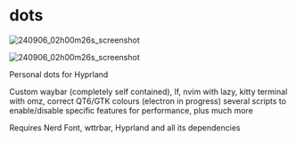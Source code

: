 # dots

![240906_02h00m26s_screenshot](https://github.com/user-attachments/assets/c6c458a6-55e9-4855-aab8-76d85a623b31)

![240906_02h00m26s_screenshot](https://github.com/user-attachments/assets/41a5a977-8ea6-4e25-8ec6-ea517b8fc6ee)


Personal dots for Hyprland

Custom waybar (completely self contained), lf, nvim with lazy, kitty terminal with omz, correct QT6/GTK colours (electron in progress) several scripts to enable/disable specific features for performance, plus much more

Requires Nerd Font, wttrbar, Hyprland and all its dependencies 

